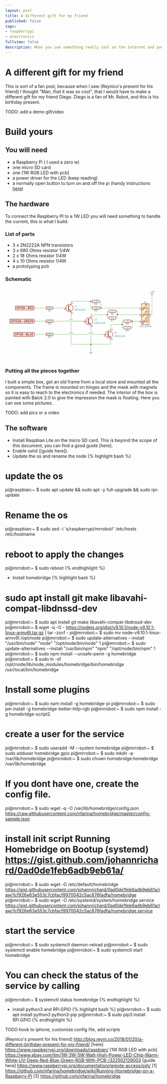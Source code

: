 ```yaml
---
layout: post
title: A different gift for my friend
published: false
tags:
- raspberrypi
- electronics
fullview: false
description: When you see something really cool on the internet and you wish you had that idea...
---
```


# A different gift for my friend
This is sort of a fan post, because when I saw [Reynico's present for his friend] I thought "Man, that it was so cool", that I would have to make a different gift for my friend Diego.
Diego is a fan of Mr. Robot, and this is his birthday present.

TODO: add a demo gif/video

# Build yours

## You will need
- a Raspberry Pi ( I used a zero w)
- one micro SD card
- one [1W RGB LED with pcb]
- a power driver for the LED (keep reading)
- a normally open button tu turn on and off the pi (handy instructions [here](https://howchoo.com/g/mwnlytk3zmm/how-to-add-a-power-button-to-your-raspberry-pi))

## The hardware
To connect the Raspberry PI to a 1W LED you will need something to handle the current, this is what I build.

### List of parts
- 3 x 2N2222A NPN transistors
- 3 x 680 Ohms resistor 1/4W
- 2 x 18 Ohms resistor 1/4W
- 4 x 10 Ohms resistor 1/4W
- a prototyping pcb

### Schematic
![LEDcircuit](/assets/media/MrRobot-LED_circuit.png)

### Putting all the pieces together
I built a simple box, got an old frame from a local store and mounted all the components. The frame is mounted on hinges and the mask with magnets so it is easy to reach to the electronics if needed. The interior of the box is painted with Balck 2.0 to give the impression the mask is floating. Here you can see some pictures.

TODO: add pics or a video

## The software

- Install Raspbian Lite on the micro SD card. This is beyond the scope of this document, you can find a good guide [here].
- Enable sshd ([guide here]).
- Update the os and rename the node
{% highlight bash %}
# update the os
pi@raspbian:~ $ sudo apt update && sudo apt -y full-upgrade && sudo rpi-update
# Rename the os
pi@raspbian:~ $ sudo sed -i 's/raspberrypi/mrrobot/' /etc/hosts /etc/hostname
# reboot to apply the changes
pi@mrrobot:~ $ sudo reboot
{% endhighlight %}
- Install homebridge
{% highlight bash %}
# sudo apt install git make libavahi-compat-libdnssd-dev
pi@mrrobot:~ $ sudo apt install git make libavahi-compat-libdnssd-dev
pi@mrrobot:~ $ wget -q -O - https://nodejs.org/dist/v9.10.1/node-v9.10.1-linux-armv6l.tar.gz | tar -zxvf -
pi@mrrobot:~ $ sudo mv node-v9.10.1-linux-armv6l /opt/node
pi@mrrobot:~ $ sudo update-alternatives --install "/usr/bin/node" "node" "/opt/node/bin/node" 1
pi@mrrobot:~ $ sudo update-alternatives --install "/usr/bin/npm" "npm" "/opt/node/bin/npm" 1
pi@mrrobot:~ $ sudo npm install --unsafe-perm -g homebridge
pi@mrrobot:~ $ sudo ln -sf /opt/node/lib/node_modules/homebridge/bin/homebridge /usr/local/bin/homebridge


# Install some plugins
pi@mrrobot:~ $ sudo npm install -g homebridge-pi
pi@mrrobot:~ $ sudo pm install -g homebridge-better-http-rgb
pi@mrrobot:~ $ sudo npm install -g homebridge-script2

# create a user for the service
pi@mrrobot:~ $ sudo useradd -M --system homebridge
pi@mrrobot:~ $ sudo adduser homebridge gpio
pi@mrrobot:~ $ sudo mkdir -p /var/lib/homebridge
pi@mrrobot:~ $ sudo chown homebridge:homebridge /var/lib/homebridge

# If you dont have one, create the config file.
pi@mrrobot:~ $ sudo wget -q -O /var/lib/homebridge/config.json https://raw.githubusercontent.com/nfarina/homebridge/master/config-sample.json

# install init script Running Homebridge on Bootup (systemd) https://gist.github.com/johannrichard/0ad0de1feb6adb9eb61a/
pi@mrrobot:~ $ sudo wget -O /etc/default/homebridge https://gist.githubusercontent.com/johannrichard/0ad0de1feb6adb9eb61a/raw/1cf926e63e553c7cbfacf9970042c5ac876fadfa/homebridge
pi@mrrobot:~ $ sudo wget -O /etc/systemd/system/homebridge.service https://gist.githubusercontent.com/johannrichard/0ad0de1feb6adb9eb61a/raw/1cf926e63e553c7cbfacf9970042c5ac876fadfa/homebridge.service

# start the service
pi@mrrobot:~ $ sudo systemctl daemon-reload
pi@mrrobot:~ $ sudo systemctl enable homebridge
pi@mrrobot:~ $ sudo systemctl start homebridge

# You can check the status of the service by calling
pi@mrrobot:~ $ systemctl status homebridge
{% endhighlight %}

- install python3 and RPi.GPIO
{% highlight bash %}
pi@mrrobot:~ $ sudo apt install python3 python3-pip
pi@mrrobot:~ $ sudo pip3 install RPi.GPIO
{% endhighlight %}

TODO hook to iphone, customize config file, add scripts


[Reynico's present for his friend] http://blog.reyni.co/2018/01/20/a-different-birthday-present-for-my-friend/
[here] https://www.raspberrypi.org/downloads/raspbian/
[1W RGB LED with pcb] https://www.ebay.com/itm/1W-3W-5W-Watt-High-Power-LED-Chip-Warm-White-UV-Deep-Red-Blue-Green-RGB-With-PCB-/322502129003
[guide here] https://www.raspberrypi.org/documentation/remote-access/ssh/
[1] https://github.com/nfarina/homebridge/wiki/Running-Homebridge-on-a-Raspberry-Pi
[3] https://github.com/nfarina/homebridge

